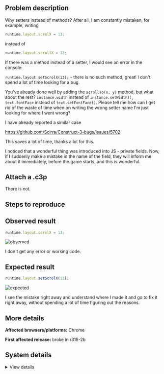 ## Problem description

Why setters instead of methods? After all, I am constantly mistaken, for example, writing

```javascript
runtime.layout.scrolX = 13;
```

instead of

```javascript
runtime.layout.scrollX = 13;
```

If there was a method instead of a setter, I would see an error in the console:

`runtime.layout.setScrolX(13);` - there is no such method, great! I don't spend a lot of time looking for a bug.

You've already done well by adding the `scrollTo(x, y)` method, but what about the rest? `instance.width` instead of `instance.setWidth()`, `text.fontFace` instead of `text.setFontFace()`. Please tell me how can I get rid of the waste of time when on writing the wrong setter name I'm just looking for where I went wrong?

I have already reported a similar case

https://github.com/Scirra/Construct-3-bugs/issues/5702

This saves a lot of time, thanks a lot for this.

I noticed that a wonderful thing was introduced into JS - private fields. Now, if I suddenly make a mistake in the name of the field, they will inform me about it immediately, before the game starts, and this is wonderful.

## Attach a .c3p

There is not.

## Steps to reproduce



## Observed result

```javascript
runtime.layout.scrolX = 13;
```

![observed](https://user-images.githubusercontent.com/91274932/204441366-49079540-8109-4b9f-8c32-524eb4ea6c6a.png)

I don't get any error or working code.

## Expected result

```javascript
runtime.layout.setScrolX(13);
```

![expected](https://user-images.githubusercontent.com/91274932/204441503-3c2847f3-8486-4990-843d-7b1f4973bef9.png)

I see the mistake right away and understand where I made it and go to fix it right away, without spending a lot of time figuring out the reasons.

## More details



**Affected browsers/platforms:** Chrome

**First affected release:** broke in r319-2b

## System details

<details><summary>View details</summary>



</details>
